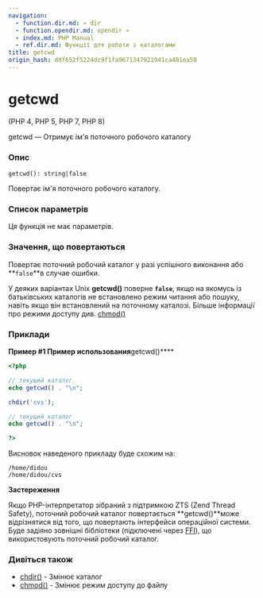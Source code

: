 ```yaml
---
navigation:
  - function.dir.md: « dir
  - function.opendir.md: opendir »
  - index.md: PHP Manual
  - ref.dir.md: Функції для роботи з каталогами
title: getcwd
origin_hash: ddf652f5224dc9f1fa9671347921941ca401ea50
---
```

# getcwd

(PHP 4, PHP 5, PHP 7, PHP 8)

getcwd — Отримує ім'я поточного робочого каталогу

### Опис

```methodsynopsis
getcwd(): string|false
```

Повертає ім'я поточного робочого каталогу.

### Список параметрів

Ця функція не має параметрів.

### Значення, що повертаються

Повертає поточний робочий каталог у разі успішного виконання або \*\*`false`\*\*в случае ошибки.

У деяких варіантах Unix **getcwd()** поверне **`false`**, якщо на якомусь із батьківських каталогів не встановлено режим читання або пошуку, навіть якщо він встановлений на поточному каталозі. Більше інформації про режими доступу див. [chmod()](function.chmod.md)

### Приклади

**Пример #1 Пример использования**getcwd()\*\*\*\*

```php
<?php

// текущий каталог
echo getcwd() . "\n";

chdir('cvs');

// текущий каталог
echo getcwd() . "\n";

?>
```

Висновок наведеного прикладу буде схожим на:

```
/home/didou
/home/didou/cvs
```

**Застереження**

Якщо PHP-інтерпретатор зібраний з підтримкою ZTS (Zend Thread Safety), поточний робочий каталог повертається \*\*getcwd()\*\*може відрізнятися від того, що повертають інтерфейси операційної системи. Буде задіяно зовнішні бібліотеки (підключені через [FFI](book.ffi.md)), що використовують поточний робочий каталог.

### Дивіться також

-   [chdir()](function.chdir.md) \- Змінює каталог
-   [chmod()](function.chmod.md) \- Змінює режим доступу до файлу
